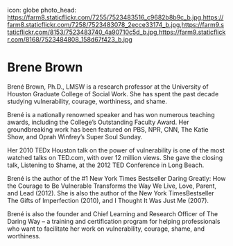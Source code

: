 icon: globe
photo_head: https://farm8.staticflickr.com/7255/7523483516_c9682b8b9c_b.jpg,https://farm8.staticflickr.com/7258/7523483078_2ecce33174_b.jpg,https://farm9.staticflickr.com/8153/7523483740_4a90710c5d_b.jpg,https://farm9.staticflickr.com/8168/7523484808_158d67f423_b.jpg

# Brene Brown

Brené Brown, Ph.D., LMSW is a research professor at the University of Houston Graduate College of Social Work. She has spent the past decade studying vulnerability, courage, worthiness, and shame.

Brené is a nationally renowned speaker and has won numerous teaching awards, including the College’s Outstanding Faculty Award. Her groundbreaking work has been featured on PBS, NPR, CNN, The Katie Show, and Oprah Winfrey’s Super Soul Sunday. 

Her 2010 TEDx Houston talk on the power of vulnerability is one of the most watched talks on TED.com, with over 12 million views. She gave the closing talk, Listening to Shame,  at the 2012 TED Conference in Long Beach.

Brené is the author of the #1 New York Times Bestseller Daring Greatly: How the Courage to Be Vulnerable Transforms the Way We Live, Love, Parent, and Lead (2012). She is also the author of the New York TimesBestseller The Gifts of Imperfection (2010), and I Thought It Was Just Me (2007).

Brené is also the founder and Chief Learning and Research Officer of The Daring Way – a training and certification program for helping professionals who want to facilitate her work on vulnerability, courage, shame, and worthiness.
